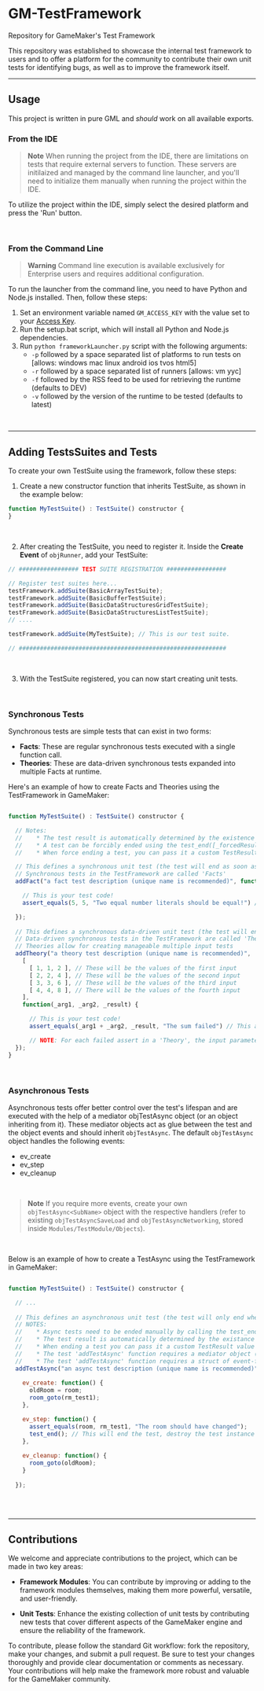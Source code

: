 # GM-TestFramework
Repository for GameMaker's Test Framework

This repository was established to showcase the internal test framework to users and to offer a platform for the community to contribute their own unit tests for identifying bugs, as well as to improve the framework itself.

---

## Usage

This project is written in pure GML and *should* work on all available exports.

### From the IDE

> **Note**
> When running the project from the IDE, there are limitations on tests that require external servers to function. These servers are initilaized and managed by the command line launcher, and you'll need to initialize them manually when running the project within the IDE.

To utilize the project within the IDE, simply select the desired platform and press the 'Run' button.

</br>

### From the Command Line

> **Warning**
> Command line execution is available exclusively for Enterprise users and requires additional configuration.

To run the launcher from the command line, you need to have Python and Node.js installed. Then, follow these steps:

1. Set an environment variable named `GM_ACCESS_KEY` with the value set to your [Access Key](https://gamemaker.io/account/access_keys).
2. Run the setup.bat script, which will install all Python and Node.js dependencies.
3. Run `python frameworkLauncher.py` script with the following arguments:
    * `-p` followed by a space separated list of platforms to run tests on \[allows: windows mac linux android ios tvos html5\]
    * `-r` followed by a space separated list of runners \[allows: vm yyc\]
    * `-f` followed by the RSS feed to be used for retrieving the runtime (defaults to DEV)
    * `-v` followed by the version of the runtime to be tested (defaults to latest)

</br>

---

## Adding TestsSuites and Tests
To create your own TestSuite using the framework, follow these steps:

1. Create a new constructor function that inherits TestSuite, as shown in the example below:

```js
function MyTestSuite() : TestSuite() constructor {
}
```
</br>

2. After creating the TestSuite, you need to register it. Inside the **Create Event** of `objRunner`, add your TestSuite:

```js
// ################# TEST SUITE REGISTRATION #################

// Register test suites here...
testFramework.addSuite(BasicArrayTestSuite); 
testFramework.addSuite(BasicBufferTestSuite);
testFramework.addSuite(BasicDataStructuresGridTestSuite);
testFramework.addSuite(BasicDataStructuresListTestSuite);
// ....

testFramework.addSuite(MyTestSuite); // This is our test suite.

// ###########################################################
```
</br>

3. With the TestSuite registered, you can now start creating unit tests.

</br>

### Synchronous Tests

Synchronous tests are simple tests that can exist in two forms:

* **Facts**: These are regular synchronous tests executed with a single function call.
* **Theories**: These are data-driven synchronous tests expanded into multiple Facts at runtime.

Here's an example of how to create Facts and Theories using the TestFramework in GameMaker:

```js

function MyTestSuite() : TestSuite() constructor {

  // Notes:
  //    * The test result is automatically determined by the existence of failed assertions
  //    * A test can be forcibly ended using the test_end([_forcedResult]) function
  //    * When force ending a test, you can pass it a custom TestResult value (which will overwrite the automatic value)

  // This defines a synchronous unit test (the test will end as soon as the function ends)
  // Synchronous tests in the TestFramework are called 'Facts'
  addFact("a fact test description (unique name is recommended)", function() {

    // This is your test code!
    assert_equals(5, 5, "Two equal number literals should be equal!") // This assert will pass

  });
  
  // This defines a synchronous data-driven unit test (the test will end as soon as the function ends)
  // Data-driven synchronous tests in the TestFramework are called 'Theories'
  // Theories allow for creating manageable multiple input tests
  addTheory("a theory test description (unique name is recommended)", 
    [
      [ 1, 1, 2 ], // These will be the values of the first input
      [ 2, 2, 4 ], // These will be the values of the second input
      [ 3, 3, 6 ], // These will be the values of the third input
      [ 4, 4, 8 ], // There will be the values of the fourth input
    ],
    function(_arg1, _arg2, _result) {

      // This is your test code!
      assert_equals(_arg1 + _arg2, _result, "The sum failed") // This assert will pass for all inputs

      // NOTE: For each failed assert in a 'Theory', the input parameters will be included as part of the failed assertion data.
  });
}

```

</br>

### Asynchronous Tests

Asynchronous tests offer better control over the test's lifespan and are executed with the help of a mediator objTestAsync object (or an object inheriting from it). These mediator objects act as glue between the test and the object events and should inherit `objTestAsync`. The default `objTestAsync` object handles the following events:

- ev_create
- ev_step
- ev_cleanup

</br>

> **Note**
> If you require more events, create your own `objTestAsync<SubName>` object with the respective handlers (refer to existing `objTestAsyncSaveLoad` and `objTestAsyncNetworking`, stored inside `Modules/TestModule/Objects`).

</br>

Below is an example of how to create a TestAsync using the TestFramework in GameMaker:

```js

function MyTestSuite() : TestSuite() constructor {

  // ...
  
  // This defines an asynchronous unit test (the test will only end when 'test_end()' is explicitly called)
  // NOTES:
  //    * Async tests need to be ended manually by calling the test_end([_forcedResult]) function
  //    * The test result is automatically determined by the existance of failed assertions
  //    * When ending a test you can pass it a custom TestResult value (will overwrite the automatic value)
  //    * The test 'addTestAsync' function requires a mediator object (ex.: objTestAsync)
  //    * The test 'addTestAsync' function requires a struct of event-function pairs.
  addTestAsync("an async test description (unique name is recommended)", objTestAsync, {
  
    ev_create: function() {
      oldRoom = room;
      room_goto(rm_test1);
    },

    ev_step: function() {
      assert_equals(room, rm_test1, "The room should have changed");
      test_end(); // This will end the test, destroy the test instance and automatically call 'ev_cleanup' function.
    },
    
    ev_cleanup: function() {
      room_goto(oldRoom);
    }
  
  });
  
```

</br>

---

## Contributions

We welcome and appreciate contributions to the project, which can be made in two key areas:

* **Framework Modules**: You can contribute by improving or adding to the framework modules themselves, making them more powerful, versatile, and user-friendly.

* **Unit Tests**: Enhance the existing collection of unit tests by contributing new tests that cover different aspects of the GameMaker engine and ensure the reliability of the framework.

To contribute, please follow the standard Git workflow: fork the repository, make your changes, and submit a pull request. Be sure to test your changes thoroughly and provide clear documentation or comments as necessary. Your contributions will help make the framework more robust and valuable for the GameMaker community.
